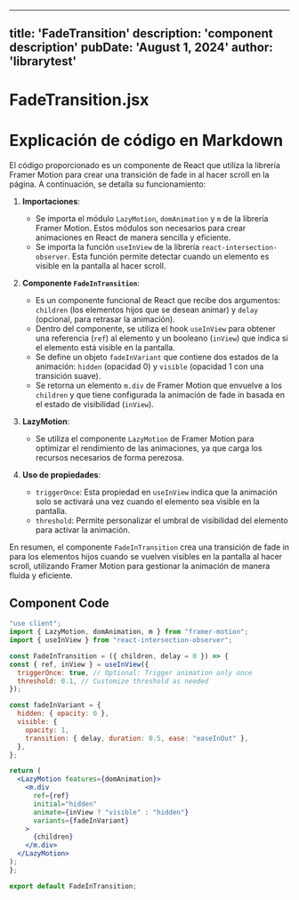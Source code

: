 ---
  title: 'FadeTransition'
  description: 'component description'
  pubDate: 'August 1, 2024'
  author: 'librarytest'
  ---
  
  
  
  # FadeTransition.jsx
  # Explicación de código en Markdown

El código proporcionado es un componente de React que utiliza la librería Framer Motion para crear una transición de fade in al hacer scroll en la página. A continuación, se detalla su funcionamiento:

1. **Importaciones**:
   - Se importa el módulo `LazyMotion`, `domAnimation` y `m` de la librería Framer Motion. Estos módulos son necesarios para crear animaciones en React de manera sencilla y eficiente.
   - Se importa la función `useInView` de la librería `react-intersection-observer`. Esta función permite detectar cuando un elemento es visible en la pantalla al hacer scroll.

2. **Componente `FadeInTransition`**:
   - Es un componente funcional de React que recibe dos argumentos: `children` (los elementos hijos que se desean animar) y `delay` (opcional, para retrasar la animación).
   - Dentro del componente, se utiliza el hook `useInView` para obtener una referencia (`ref`) al elemento y un booleano (`inView`) que indica si el elemento está visible en la pantalla.
   - Se define un objeto `fadeInVariant` que contiene dos estados de la animación: `hidden` (opacidad 0) y `visible` (opacidad 1 con una transición suave).
   - Se retorna un elemento `m.div` de Framer Motion que envuelve a los `children` y que tiene configurada la animación de fade in basada en el estado de visibilidad (`inView`).

3. **LazyMotion**:
   - Se utiliza el componente `LazyMotion` de Framer Motion para optimizar el rendimiento de las animaciones, ya que carga los recursos necesarios de forma perezosa.

4. **Uso de propiedades**:
   - `triggerOnce`: Esta propiedad en `useInView` indica que la animación solo se activará una vez cuando el elemento sea visible en la pantalla.
   - `threshold`: Permite personalizar el umbral de visibilidad del elemento para activar la animación.

En resumen, el componente `FadeInTransition` crea una transición de fade in para los elementos hijos cuando se vuelven visibles en la pantalla al hacer scroll, utilizando Framer Motion para gestionar la animación de manera fluida y eficiente.
  
  ## Component Code
  ```jsx
  "use client";
import { LazyMotion, domAnimation, m } from "framer-motion";
import { useInView } from "react-intersection-observer";

const FadeInTransition = ({ children, delay = 0 }) => {
  const { ref, inView } = useInView({
    triggerOnce: true, // Optional: Trigger animation only once
    threshold: 0.1, // Customize threshold as needed
  });

  const fadeInVariant = {
    hidden: { opacity: 0 },
    visible: {
      opacity: 1,
      transition: { delay, duration: 0.5, ease: "easeInOut" },
    },
  };

  return (
    <LazyMotion features={domAnimation}>
      <m.div
        ref={ref}
        initial="hidden"
        animate={inView ? "visible" : "hidden"}
        variants={fadeInVariant}
      >
        {children}
      </m.div>
    </LazyMotion>
  );
};

export default FadeInTransition;
  ```
  